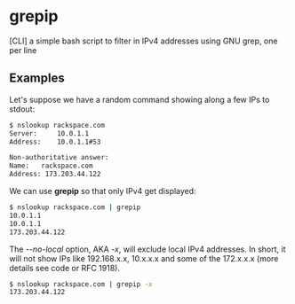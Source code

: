 # grepip
[CLI] a simple bash script to filter in IPv4 addresses using GNU grep, one per line

Examples
----------

Let's suppose we have a random command showing along a few IPs to stdout:

```bash
$ nslookup rackspace.com
Server:		10.0.1.1
Address:	10.0.1.1#53

Non-authoritative answer:
Name:	rackspace.com
Address: 173.203.44.122
```

We can use **grepip** so that only IPv4 get displayed:

```bash
$ nslookup rackspace.com | grepip
10.0.1.1
10.0.1.1
173.203.44.122
```

The *--no-local* option, AKA *-x*, will exclude local IPv4 addresses.
In short, it will not show IPs like 192.168.x.x, 10.x.x.x and some of the 172.x.x.x (more details see code or RFC 1918).

```bash
$ nslookup rackspace.com | grepip -x
173.203.44.122
```
